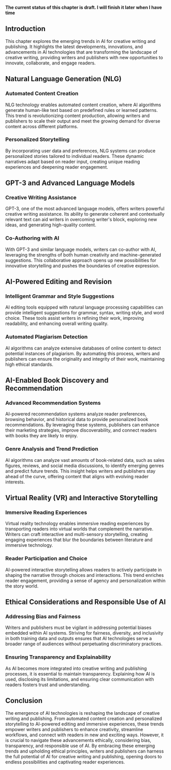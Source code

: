 **The current status of this chapter is draft. I will finish it later when I have time**

Introduction
------------

This chapter explores the emerging trends in AI for creative writing and publishing. It highlights the latest developments, innovations, and advancements in AI technologies that are transforming the landscape of creative writing, providing writers and publishers with new opportunities to innovate, collaborate, and engage readers.

Natural Language Generation (NLG)
---------------------------------

### Automated Content Creation

NLG technology enables automated content creation, where AI algorithms generate human-like text based on predefined rules or learned patterns. This trend is revolutionizing content production, allowing writers and publishers to scale their output and meet the growing demand for diverse content across different platforms.

### Personalized Storytelling

By incorporating user data and preferences, NLG systems can produce personalized stories tailored to individual readers. These dynamic narratives adapt based on reader input, creating unique reading experiences and deepening reader engagement.

GPT-3 and Advanced Language Models
----------------------------------

### Creative Writing Assistance

GPT-3, one of the most advanced language models, offers writers powerful creative writing assistance. Its ability to generate coherent and contextually relevant text can aid writers in overcoming writer's block, exploring new ideas, and generating high-quality content.

### Co-Authoring with AI

With GPT-3 and similar language models, writers can co-author with AI, leveraging the strengths of both human creativity and machine-generated suggestions. This collaborative approach opens up new possibilities for innovative storytelling and pushes the boundaries of creative expression.

AI-Powered Editing and Revision
-------------------------------

### Intelligent Grammar and Style Suggestions

AI editing tools equipped with natural language processing capabilities can provide intelligent suggestions for grammar, syntax, writing style, and word choice. These tools assist writers in refining their work, improving readability, and enhancing overall writing quality.

### Automated Plagiarism Detection

AI algorithms can analyze extensive databases of online content to detect potential instances of plagiarism. By automating this process, writers and publishers can ensure the originality and integrity of their work, maintaining high ethical standards.

AI-Enabled Book Discovery and Recommendation
--------------------------------------------

### Advanced Recommendation Systems

AI-powered recommendation systems analyze reader preferences, browsing behavior, and historical data to provide personalized book recommendations. By leveraging these systems, publishers can enhance their marketing strategies, improve discoverability, and connect readers with books they are likely to enjoy.

### Genre Analysis and Trend Prediction

AI algorithms can analyze vast amounts of book-related data, such as sales figures, reviews, and social media discussions, to identify emerging genres and predict future trends. This insight helps writers and publishers stay ahead of the curve, offering content that aligns with evolving reader interests.

Virtual Reality (VR) and Interactive Storytelling
-------------------------------------------------

### Immersive Reading Experiences

Virtual reality technology enables immersive reading experiences by transporting readers into virtual worlds that complement the narrative. Writers can craft interactive and multi-sensory storytelling, creating engaging experiences that blur the boundaries between literature and immersive technology.

### Reader Participation and Choice

AI-powered interactive storytelling allows readers to actively participate in shaping the narrative through choices and interactions. This trend enriches reader engagement, providing a sense of agency and personalization within the story world.

Ethical Considerations and Responsible Use of AI
------------------------------------------------

### Addressing Bias and Fairness

Writers and publishers must be vigilant in addressing potential biases embedded within AI systems. Striving for fairness, diversity, and inclusivity in both training data and outputs ensures that AI technologies serve a broader range of audiences without perpetuating discriminatory practices.

### Ensuring Transparency and Explainability

As AI becomes more integrated into creative writing and publishing processes, it is essential to maintain transparency. Explaining how AI is used, disclosing its limitations, and ensuring clear communication with readers fosters trust and understanding.

Conclusion
----------

The emergence of AI technologies is reshaping the landscape of creative writing and publishing. From automated content creation and personalized storytelling to AI-powered editing and immersive experiences, these trends empower writers and publishers to enhance creativity, streamline workflows, and connect with readers in new and exciting ways. However, it is crucial to navigate these advancements ethically, considering bias, transparency, and responsible use of AI. By embracing these emerging trends and upholding ethical principles, writers and publishers can harness the full potential of AI for creative writing and publishing, opening doors to endless possibilities and captivating reader experiences.
